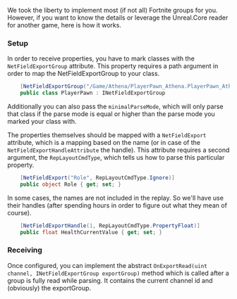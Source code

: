 We took the liberty to implement most (if not all) Fortnite groups for you. 
However, if you want to know the details or leverage the Unreal.Core reader for another game, here is how it works.

### Setup

In order to receive properties, you have to mark classes with the `NetFieldExportGroup` attribute. This property requires a path argument in order to map the NetFieldExportGroup to your class. 

``` csharp
    [NetFieldExportGroup("/Game/Athena/PlayerPawn_Athena.PlayerPawn_Athena_C")]
    public class PlayerPawn : INetFieldExportGroup
```
Additionally you can also pass the `minimalParseMode`, which will only parse that class if the parse mode is equal or higher than the parse mode you marked your class with.

The properties themselves should be mapped with a `NetFieldExport` attribute, which is a mapping based on the name (or in case of the `NetFieldExportHandleAttribute` the handle). This attribute requires a second argument, the `RepLayoutCmdType`, which tells us how to parse this particular property.

``` csharp
	[NetFieldExport("Role", RepLayoutCmdType.Ignore)]
	public object Role { get; set; }
```

In some cases, the names are not included in the replay. So we'll have use their handles (after spending hours in order to figure out what they mean of course).

``` csharp
	[NetFieldExportHandle(1, RepLayoutCmdType.PropertyFloat)]
	public float HealthCurrentValue { get; set; }
```

### Receiving
Once configured, you can implement the abstract `OnExportRead(uint channel, INetFieldExportGroup exportGroup)` method which is called after a group is fully read while parsing.
It contains the current channel id and (obviously) the exportGroup.